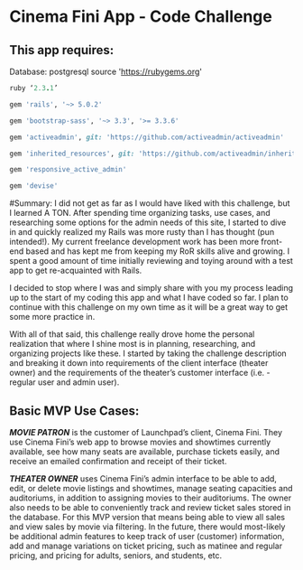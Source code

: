 # Cinema Fini App - Code Challenge

## This app requires:

Database: postgresql
source 'https://rubygems.org'
```ruby
ruby ‘2.3.1’
```
```ruby
gem 'rails', '~> 5.0.2'
```

```ruby
gem 'bootstrap-sass', '~> 3.3', '>= 3.3.6'
```
```ruby
gem 'activeadmin', git: 'https://github.com/activeadmin/activeadmin'
```
```ruby
gem 'inherited_resources', git: 'https://github.com/activeadmin/inherited_resources'
```
```ruby
gem 'responsive_active_admin'
```
```ruby
gem 'devise'
```

#Summary:
I did not get as far as I would have liked with this challenge, but I learned A TON. After spending time organizing tasks, use cases, and researching some options for the admin needs of this site, I started to dive in and quickly realized my Rails was more rusty than I has thought (pun intended!). My current freelance development work has been more front-end based and has kept me from keeping my RoR skills alive and growing. I spent a good amount of time initially reviewing and toying around with a test app to get re-acquainted with Rails.

I decided to stop where I was and simply share with you my process leading up to the start of my coding this app and what I have coded so far. I plan to continue with this challenge on my own time as it will be a great way to get some more practice in.

With all of that said, this challenge really drove home the personal realization that where I shine most is in planning, researching, and organizing projects like these. I started by taking the challenge description and breaking it down into requirements of the client interface (theater owner) and the requirements of the theater’s customer interface (i.e. - regular user and admin user).

## Basic MVP Use Cases:
**_MOVIE PATRON_** is the customer of Launchpad’s client, Cinema Fini. They use Cinema Fini’s web app to browse movies and showtimes currently available, see how many seats are available, purchase tickets easily, and receive an emailed confirmation and receipt of their ticket.

**_THEATER OWNER_** uses Cinema Fini’s admin interface to be able to add, edit, or delete movie listings and showtimes, manage seating capacities and auditoriums, in addition to assigning movies to their auditoriums. The owner also needs to be able to conveniently track and review ticket sales stored in the database. For this MVP version that means being able to view all sales and view sales by movie via filtering. In the future, there would most-likely be additional admin features to keep track of user (customer) information, add and manage variations on ticket pricing, such as matinee and regular pricing, and pricing for adults, seniors, and students, etc.






